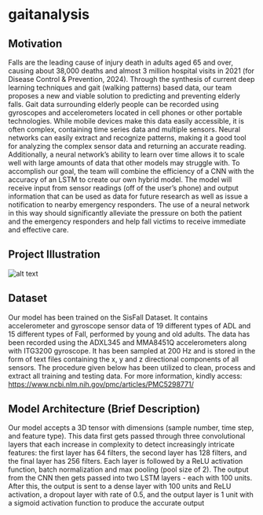 # gaitanalysis

## Motivation
Falls are the leading cause of injury death in adults aged 65 and over, causing about 38,000 deaths
and almost 3 million hospital visits in 2021 (for Disease Control & Prevention, 2024). Through
the synthesis of current deep learning techniques and gait (walking patterns) based data, our team
proposes a new and viable solution to predicting and preventing elderly falls. Gait data surrounding
elderly people can be recorded using gyroscopes and accelerometers located in cell phones or other
portable technologies. While mobile devices make this data easily accessible, it is often complex,
containing time series data and multiple sensors. Neural networks can easily extract and recognize
patterns, making it a good tool for analyzing the complex sensor data and returning an accurate
reading. Additionally, a neural network’s ability to learn over time allows it to scale well with large
amounts of data that other models may struggle with.
To accomplish our goal, the team will combine the efficiency of a CNN with the accuracy of an
LSTM to create our own hybrid model. The model will receive input from sensor readings (off
of the user’s phone) and output information that can be used as data for future research as well as
issue a notification to nearby emergency responders. The use of a neural network in this way should
significantly alleviate the pressure on both the patient and the emergency responders and help fall
victims to receive immediate and effective care.
## Project Illustration
![alt text](https://github.com/rpandya5/gaitanalysis/blob/main/images/project-illustration.png)
## Dataset
Our model has been trained on the SisFall Dataset. It contains accelerometer and gyroscope sensor data of 19 different types of ADL and 15 different types of Fall, performed by young and old adults. The data has been recorded using the ADXL345 and MMA8451Q accelerometers along with ITG3200 gyroscope. It has been sampled at 200 Hz and is stored in the form of text files containing the x, y and z directional components of all sensors. The procedure given below has been utilized to clean, process and extract all training and testing data. For more information, kindly access:
https://www.ncbi.nlm.nih.gov/pmc/articles/PMC5298771/
## Model Architecture (Brief Description)
Our model accepts a 3D tensor with dimensions (sample number,
time step, and feature type). This data first gets passed through three convolutional layers that each
increase in complexity to detect increasingly intricate features: the first layer has 64 filters, the
second layer has 128 filters, and the final layer has 256 filters. Each layer is followed by a ReLU
activation function, batch normalization and max pooling (pool size of 2).
The output from the CNN then gets passed into two LSTM layers - each with 100 units. After this,
the output is sent to a dense layer with 100 units and ReLU activation, a dropout layer with rate of
0.5, and the output layer is 1 unit with a sigmoid activation function to produce the accurate output
